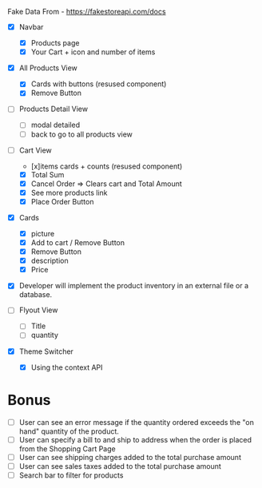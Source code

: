Fake Data From - https://fakestoreapi.com/docs

- [x] Navbar

  - [x] Products page
  - [x] Your Cart + icon and number of items

- [x] All Products View

  - [x] Cards with buttons (resused component)
  - [x] Remove Button

- [ ] Products Detail View

  - [ ] modal detailed
  - [ ] back to go to all products view

- [ ] Cart View

  - [x]items cards + counts (resused component)
  - [x] Total Sum
  - [x] Cancel Order => Clears cart and Total Amount
  - [x] See more products link
  - [x] Place Order Button

- [x] Cards

  - [x] picture
  - [x] Add to cart / Remove Button
  - [x] Remove Button
  - [x] description
  - [x] Price

- [x] Developer will implement the product inventory in an external file or a database.

- [ ] Flyout View

  - [ ] Title
  - [ ] quantity

- [x] Theme Switcher
  - [x] Using the context API

# Bonus

- [ ] User can see an error message if the quantity ordered exceeds the
      "on hand" quantity of the product.
- [ ] User can specify a bill to and ship to address when the order is
      placed from the Shopping Cart Page
- [ ] User can see shipping charges added to the total purchase amount
- [ ] User can see sales taxes added to the total purchase amount
- [ ] Search bar to filter for products
